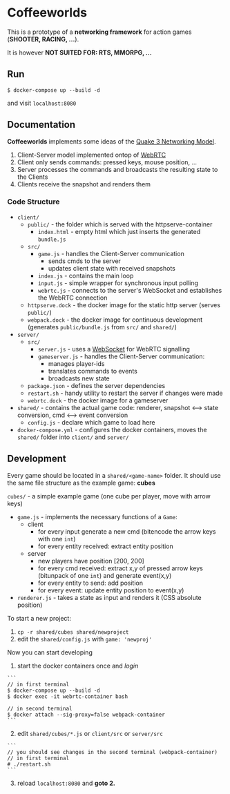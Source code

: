 # Coffeeworlds

This is a prototype of a **networking framework** for action games (**SHOOTER, RACING, ...**).

It is however **NOT SUITED FOR: RTS, MMORPG, ...**

## Run
```
$ docker-compose up --build -d
```
and visit `localhost:8080`

## Documentation
**Coffeeworlds** implements some ideas of the [Quake 3 Networking Model](http://fabiensanglard.net/quake3/network.php).
  1. Client-Server model implemented ontop of [WebRTC](https://en.wikipedia.org/wiki/WebRTC)
  2. Client only sends commands: pressed keys, mouse position, ...
  3. Server processes the commands and broadcasts the resulting state to the Clients
  4. Clients receive the snapshot and renders them

### Code Structure
  * `client/`
    * `public/` - the folder which is served with the httpserve-container
      * `index.html` - empty html which just inserts the generated `bundle.js`
    * `src/`
      * `game.js` - handles the Client-Server communication
        * sends cmds to the server
        * updates client state with received snapshots
      * `index.js` - contains the main loop
      * `input.js` - simple wrapper for synchronous input polling
      * `webrtc.js` - connects to the server's WebSocket and establishes the WebRTC connection
    * `httpserve.dock` - the docker image for the static http server (serves `public/`)
    * `webpack.dock` - the docker image for continuous development (generates `public/bundle.js` from `src/` and `shared/`)
  * `server/`
    * `src/`
      * `server.js` - uses a [WebSocket](https://www.npmjs.com/package/ws) for WebRTC signalling
      * `gameserver.js` - handles the Client-Server communication: 
        * manages player-ids
        * translates commands to events
        * broadcasts new state
    * `package.json` - defines the server dependencies
    * `restart.sh` - handy utility to restart the server if changes were made
    * `webrtc.dock` - the docker image for a gameserver
  * `shared/` - contains the actual game code: renderer, snapshot <--> state conversion, cmd <--> event conversion
    * `config.js` - declare which game to load here
  * `docker-compose.yml` - configures the docker containers, moves the `shared/` folder into `client/` and `server/`

## Development
Every game should be located in a `shared/<game-name>` folder. 
It should use the same file structure as the example game: **cubes**

`cubes/` - a simple example game (one cube per player, move with arrow keys)
  * `game.js` - implements the necessary functions of a `Game`:
    * client
      * for every input generate a new cmd (bitencode the arrow keys with one `int`)
      * for every entity received: extract entity position
    * server
      * new players have position [200, 200]
      * for every cmd received: extract x,y of pressed arrow keys (bitunpack of one `int`) and generate event(x,y)
      * for every entity to send: add position
      * for every event: update entity position to event(x,y)
  * `renderer.js` - takes a state as input and renders it (CSS absolute position)


To start a new project: 
  1. `cp -r shared/cubes shared/newproject`
  2. edit the `shared/config.js` with `game: 'newproj'`

Now you can start developing

  1. start the docker containers once and *login*

    ```
    // in first terminal
    $ docker-compose up --build -d
    $ docker exec -it webrtc-container bash
    
    // in second terminal
    $ docker attach --sig-proxy=false webpack-container 
    ```

  2. edit `shared/cubes/*.js`  or `client/src` or `server/src`

    ```
    // you should see changes in the second terminal (webpack-container)
    // in first terminal
    # ./restart.sh
    ```

  3. reload `localhost:8080` and **goto 2.**
